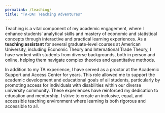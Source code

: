 ```yaml
---
permalink: /teaching/
title: "TA-DA! Teaching Adventures"
---
```


Teaching is a vital component of my academic engagement, where I enhance students’ analytical skills and mastery of economic and statistical concepts through interactive and practical learning experiences. As a **teaching assistant** for several graduate-level courses at American University, including Economic Theory and International Trade Theory, I have worked with students from diverse backgrounds, both in person and online, helping them navigate complex theories and quantitative methods.

In addition to my TA experience, I have served as a proctor at the Academic Support and Access Center for years. This role allowed me to support the academic development and educational goals of all students, particularly by promoting access for individuals with disabilities within our diverse university community. These experiences have reinforced my dedication to education and mentorship. I strive to create an inclusive, equal, and accessible teaching environment where learning is both rigorous and accessible to all.